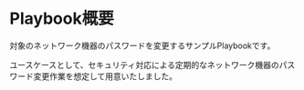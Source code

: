 # Playbook概要

対象のネットワーク機器のパスワードを変更するサンプルPlaybookです。

ユースケースとして、セキュリティ対応による定期的なネットワーク機器のパスワード変更作業を想定して用意いたしました。
